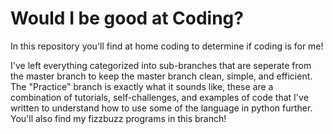 # Would I be good at Coding?

In this repository you'll find at home coding to determine if coding is for me!

I've left everything categorized into sub-branches that are seperate from the master branch to keep the master branch clean, simple, and efficient. The "Practice" branch is exactly what it sounds like, these are a combination of tutorials, self-challenges, and examples of code that I've written to understand how to use some of the language in python further. You'll also find my fizzbuzz programs in this branch! 
